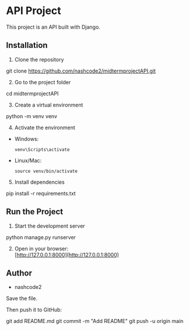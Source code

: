 # API Project

This project is an API built with Django.

## Installation

1. Clone the repository  

git clone https://github.com/nashcode2/midtermprojectAPI.git

2. Go to the project folder  

cd midtermprojectAPI

3. Create a virtual environment  

python -m venv venv

4. Activate the environment  
- Windows:
  ```
  venv\Scripts\activate
  ```
- Linux/Mac:
  ```
  source venv/bin/activate
  ```
5. Install dependencies  

pip install -r requirements.txt


## Run the Project

1. Start the development server  

python manage.py runserver

2. Open in your browser:  
[http://127.0.0.1:8000](http://127.0.0.1:8000)

## Author
- nashcode2

Save the file.

Then push it to GitHub:

git add README.md
git commit -m "Add README"
git push -u origin main
